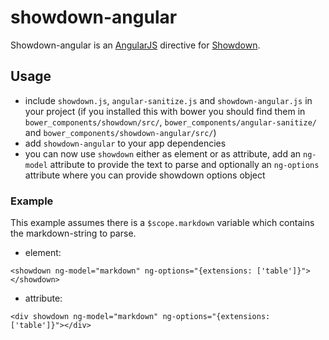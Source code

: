 # showdown-angular

Showdown-angular is an [AngularJS](http://angularjs.org/) directive for [Showdown](https://github.com/coreyti/showdown).

## Usage

- include `showdown.js`, `angular-sanitize.js` and `showdown-angular.js` in your project (if you installed this with bower you should find them in `bower_components/showdown/src/`, `bower_components/angular-sanitize/` and `bower_components/showdown-angular/src/`)
- add `showdown-angular` to your app dependencies
- you can now use `showdown` either as element or as attribute, add an `ng-model` attribute to provide the text to parse and optionally an `ng-options` attribute where you can provide showdown options object

### Example
This example assumes there is a `$scope.markdown` variable which contains the markdown-string to parse.

- element:
 ```
 <showdown ng-model="markdown" ng-options="{extensions: ['table']}"></showdown>
 ```
- attribute:
 ```
 <div showdown ng-model="markdown" ng-options="{extensions: ['table']}"></div>
 ```
